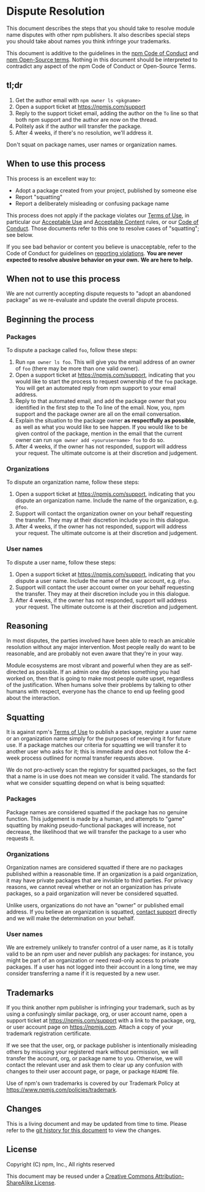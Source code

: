 # Dispute Resolution

This document describes the steps that you should take to resolve module
name disputes with other npm publishers.  It also describes special steps
you should take about names you think infringe your trademarks.

This document is additive to the guidelines in the
[npm Code of Conduct](https://www.npmjs.com/policies/conduct) and
[npm Open-Source terms](https://www.npmjs.com/policies/open-source-terms).
Nothing in this document should be interpreted to contradict any aspect
of the npm Code of Conduct or Open-Source Terms.

## tl;dr

1. Get the author email with `npm owner ls <pkgname>`
2. Open a support ticket at <https://npmjs.com/support>
3. Reply to the support ticket email, adding the author on the `To`
   line so that both npm support and the author are now on the thread.
4. Politely ask if the author will transfer the package.
5. After 4 weeks, if there's no resolution, we'll address it.

Don't squat on package names, user names or organization names.

## When to use this process

This process is an excellent way to:

* Adopt a package created from your project, published by someone else
* Report "squatting"
* Report a deliberately misleading or confusing package name

This process does not apply if the package violates our
[Terms of Use](https://www.npmjs.com/policies/open-source-terms),
in particular our
[Acceptable Use](https://www.npmjs.com/policies/open-source-terms#acceptable-use)
and [Acceptable Content](https://www.npmjs.com/policies/open-source-terms)
rules, or our [Code of Conduct](https://www.npmjs.com/policies/conduct).
Those documents refer to this one to resolve cases of "squatting"; see
below.

If you see bad behavior or content you believe is unacceptable, refer to
the Code of Conduct for guidelines on
[reporting violations](https://www.npmjs.com/policies/conduct#reporting-violations-of-this-code-of-conduct).
**You are never expected to resolve abusive behavior on your own.**
**We are here to help.**

## When not to use this process

We are not currently accepting dispute requests to "adopt an abandoned 
package" as we re-evaluate and update the overall dispute process.

## Beginning the process

### Packages

To dispute a package called `foo`, follow these steps:

1. Run `npm owner ls foo`.  This will give you the email address of
   an owner of `foo` (there may be more than one valid owner).
2. Open a support ticket at <https://npmjs.com/support>, indicating that
   you would like to start the process to request ownership of the `foo`
   package.  You will get an automated reply from npm support to your
   email address.
3. Reply to that automated email, and add the package owner that you
   identified in the first step to the To line of the email.  Now,
   you, npm support and the package owner are all on the email conversation.
4. Explain the situation to the package owner **as respectfully as possible**,
   as well as what you would like to see happen.
   If you would like to be given control of the package, mention in the
   email that the current owner can run `npm owner add <yourusername> foo`
   to do so.
3. After 4 weeks, if the owner has not responded, support will address your
   request. The ultimate outcome is at their discretion and judgement.

### Organizations

To dispute an organization name, follow these steps:

1. Open a support ticket at <https://npmjs.com/support>, indicating that
   you dispute an organization name.  Include the name of the organization,
   e.g. `@foo`.
2. Support will contact the organization owner on your behalf requesting
   the transfer. They may at their discretion include you in this dialogue.
3. After 4 weeks, if the owner has not responded, support will address
   your request. The ultimate outcome is at their discretion and judgement.

### User names

To dispute a user name, follow these steps:

1. Open a support ticket at <https://npmjs.com/support>, indicating that
   you dispute a user name.  Include the name of the user account,
   e.g. `@foo`.
2. Support will contact the user account owner on your behalf requesting
   the transfer. They may at their discretion include you in this dialogue.
3. After 4 weeks, if the owner has not responded, support will address
   your request. The ultimate outcome is at their discretion and judgement.


## Reasoning

In most disputes, the parties involved have been able
to reach an amicable resolution without any major intervention. Most
people really do want to be reasonable, and are probably not even
aware that they're in your way.

Module ecosystems are most vibrant and powerful when they are as
self-directed as possible.  If an admin one day deletes something you
had worked on, then that is going to make most people quite upset,
regardless of the justification.  When humans solve their problems by
talking to other humans with respect, everyone has the chance to end
up feeling good about the interaction.

## Squatting

It is against npm's
[Terms of Use](https://www.npmjs.com/policies/open-source-terms#acceptable-content)
to publish a package, register a user name or an organization name
simply for the purposes of reserving it for future use. If a package
matches our criteria for squatting we will transfer it to another 
user who asks for it; this is immediate and does not follow the 
4-week process outlined for normal transfer requests above.

We do not pro-actively scan the registry for squatted packages, so
the fact that a name is in use does not mean we consider it valid.
The standards for what we consider squatting depend on what is being
squatted:

### Packages

Package names are considered squatted if the package has no genuine
function. This judgement is made by a human, and attempts to "game"
squatting by making pseudo-functional packages will increase, not
decrease, the likelihood that we will transfer the package to a user
who requests it.

### Organizations

Organization names are considered squatted if there are no packages
published within a reasonable time. If an organization is a paid
organization, it may have private packages that are invisible to
third parties. For privacy reasons, we cannot reveal whether or not
an organization has private packages, so a paid organization will
never be considered squatted.

Unlike users, organizations do not have an "owner" or published
email address. If you believe an organization is squatted,
[contact support](https://npmjs.com/support) directly and we will
make the determination on your behalf.

### User names

We are extremely unlikely to transfer control of a user name, as it
is totally valid to be an npm user and never publish any packages:
for instance, you might be part of an organization or need read-only
access to private packages. If a user has not logged into their account
in a long time, we may consider transferring a name if it is requested
by a new user.

## Trademarks

If you think another npm publisher is infringing your trademark, such
as by using a confusingly similar package, org, or user account name,
open a support ticket at <https://npmjs.com/support> with a link to
the package, org, or user account page on <https://npmjs.com>. Attach
a copy of your trademark registration certificate.

If we see that the user, org, or package publisher is intentionally
misleading others by misusing your registered mark without permission,
we will transfer the account, org, or package name to you.  Otherwise, we
will contact the relevant user and ask them to clear up any confusion with
changes to their user account page, or page, or package `README` file.

Use of npm's own trademarks is covered by our Trademark Policy at
<https://www.npmjs.com/policies/trademark>.

## Changes

This is a living document and may be updated from time to time.
Please refer to the [git history for this
document](https://github.com/npm/policies/commits/master/disputes.md)
to view the changes.

## License

Copyright (C) npm, Inc., All rights reserved

This document may be reused under a [Creative Commons
Attribution-ShareAlike
License](https://creativecommons.org/licenses/by-sa/4.0/).

